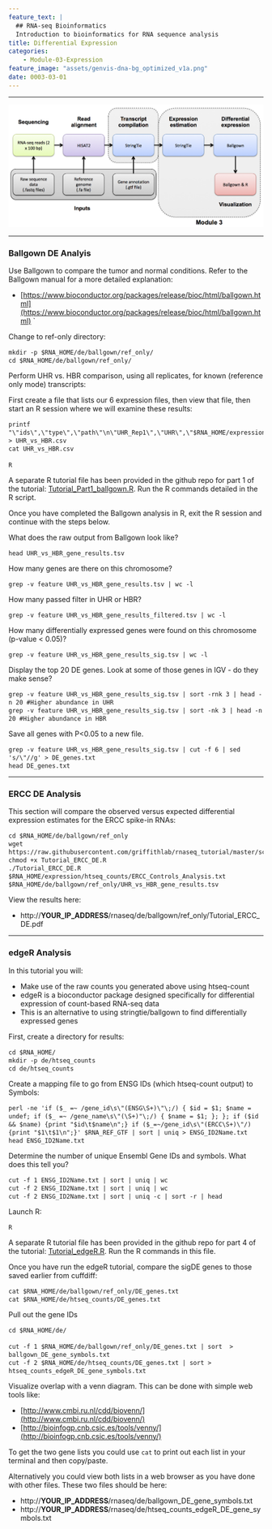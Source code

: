 ```yaml
---
feature_text: |
  ## RNA-seq Bioinformatics
  Introduction to bioinformatics for RNA sequence analysis
title: Differential Expression
categories:
    - Module-03-Expression
feature_image: "assets/genvis-dna-bg_optimized_v1a.png"
date: 0003-03-01
---
```


***

![RNA-seq_Flowchart4](/assets/module_3/RNA-seq_Flowchart4.png)

***

### Ballgown DE Analyis
Use Ballgown to compare the tumor and normal conditions. Refer to the Ballgown manual for a more detailed explanation:

* [https://www.bioconductor.org/packages/release/bioc/html/ballgown.html](https://www.bioconductor.org/packages/release/bioc/html/ballgown.html) `

Change to ref-only directory:

    mkdir -p $RNA_HOME/de/ballgown/ref_only/
    cd $RNA_HOME/de/ballgown/ref_only/

Perform UHR vs. HBR comparison, using all replicates, for known (reference only mode) transcripts:

First create a file that lists our 6 expression files, then view that file, then start an R session where we will examine these results:

    printf "\"ids\",\"type\",\"path\"\n\"UHR_Rep1\",\"UHR\",\"$RNA_HOME/expression/stringtie/ref_only/UHR_Rep1\"\n\"UHR_Rep2\",\"UHR\",\"$RNA_HOME/expression/stringtie/ref_only/UHR_Rep2\"\n\"UHR_Rep3\",\"UHR\",\"$RNA_HOME/expression/stringtie/ref_only/UHR_Rep3\"\n\"HBR_Rep1\",\"HBR\",\"$RNA_HOME/expression/stringtie/ref_only/HBR_Rep1\"\n\"HBR_Rep2\",\"HBR\",\"$RNA_HOME/expression/stringtie/ref_only/HBR_Rep2\"\n\"HBR_Rep3\",\"HBR\",\"$RNA_HOME/expression/stringtie/ref_only/HBR_Rep3\"\n" > UHR_vs_HBR.csv
    cat UHR_vs_HBR.csv

    R

A separate R tutorial file has been provided in the github repo for part 1 of the tutorial: [Tutorial_Part1_ballgown.R](https://github.com/griffithlab/rnaseq_tutorial/blob/master/scripts/Tutorial_Part1_ballgown.R). Run the R commands detailed in the R script.

Once you have completed the Ballgown analysis in R, exit the R session and continue with the steps below.

What does the raw output from Ballgown look like?

    head UHR_vs_HBR_gene_results.tsv

How many genes are there on this chromosome?

    grep -v feature UHR_vs_HBR_gene_results.tsv | wc -l

How many passed filter in UHR or HBR?

    grep -v feature UHR_vs_HBR_gene_results_filtered.tsv | wc -l

How many differentially expressed genes were found on this chromosome (p-value < 0.05)?

    grep -v feature UHR_vs_HBR_gene_results_sig.tsv | wc -l

Display the top 20 DE genes. Look at some of those genes in IGV - do they make sense?

    grep -v feature UHR_vs_HBR_gene_results_sig.tsv | sort -rnk 3 | head -n 20 #Higher abundance in UHR
    grep -v feature UHR_vs_HBR_gene_results_sig.tsv | sort -nk 3 | head -n 20 #Higher abundance in HBR

Save all genes with P<0.05 to a new file.

    grep -v feature UHR_vs_HBR_gene_results_sig.tsv | cut -f 6 | sed 's/\"//g' > DE_genes.txt
    head DE_genes.txt

***

### ERCC DE Analysis
This section will compare the observed versus expected differential expression estimates for the ERCC spike-in RNAs:

    cd $RNA_HOME/de/ballgown/ref_only
    wget https://raw.githubusercontent.com/griffithlab/rnaseq_tutorial/master/scripts/Tutorial_ERCC_DE.R
    chmod +x Tutorial_ERCC_DE.R
    ./Tutorial_ERCC_DE.R $RNA_HOME/expression/htseq_counts/ERCC_Controls_Analysis.txt $RNA_HOME/de/ballgown/ref_only/UHR_vs_HBR_gene_results.tsv

View the results here:

* http://**YOUR_IP_ADDRESS**/rnaseq/de/ballgown/ref_only/Tutorial_ERCC_DE.pdf

***

### edgeR Analysis
In this tutorial you will:

* Make use of the raw counts you generated above using htseq-count
* edgeR is a bioconductor package designed specifically for differential expression of count-based RNA-seq data
* This is an alternative to using stringtie/ballgown to find differentially expressed genes

First, create a directory for results:

    cd $RNA_HOME/
    mkdir -p de/htseq_counts
    cd de/htseq_counts

Create a mapping file to go from ENSG IDs (which htseq-count output) to Symbols:

    perl -ne 'if ($_ =~ /gene_id\s\"(ENSG\S+)\"\;/) { $id = $1; $name = undef; if ($_ =~ /gene_name\s\"(\S+)"\;/) { $name = $1; }; }; if ($id && $name) {print "$id\t$name\n";} if ($_=~/gene_id\s\"(ERCC\S+)\"/){print "$1\t$1\n";}' $RNA_REF_GTF | sort | uniq > ENSG_ID2Name.txt
    head ENSG_ID2Name.txt

Determine the number of unique Ensembl Gene IDs and symbols. What does this tell you?

    cut -f 1 ENSG_ID2Name.txt | sort | uniq | wc
    cut -f 2 ENSG_ID2Name.txt | sort | uniq | wc
    cut -f 2 ENSG_ID2Name.txt | sort | uniq -c | sort -r | head

Launch R:

    R

A separate R tutorial file has been provided in the github repo for part 4 of the tutorial: [Tutorial_edgeR.R](https://github.com/griffithlab/rnaseq_tutorial/blob/master/scripts/Tutorial_edgeR.R). Run the R commands in this file.

Once you have run the edgeR tutorial, compare the sigDE genes to those saved earlier from cuffdiff:

    cat $RNA_HOME/de/ballgown/ref_only/DE_genes.txt
    cat $RNA_HOME/de/htseq_counts/DE_genes.txt

Pull out the gene IDs

    cd $RNA_HOME/de/

    cut -f 1 $RNA_HOME/de/ballgown/ref_only/DE_genes.txt | sort  > ballgown_DE_gene_symbols.txt
    cut -f 2 $RNA_HOME/de/htseq_counts/DE_genes.txt | sort > htseq_counts_edgeR_DE_gene_symbols.txt

Visualize overlap with a venn diagram. This can be done with simple web tools like:

* [http://www.cmbi.ru.nl/cdd/biovenn/](http://www.cmbi.ru.nl/cdd/biovenn/)
* [http://bioinfogp.cnb.csic.es/tools/venny/](http://bioinfogp.cnb.csic.es/tools/venny/)

To get the two gene lists you could use `cat` to print out each list in your terminal and then copy/paste.

Alternatively you could view both lists in a web browser as you have done with other files. These two files should be here:

* http://**YOUR_IP_ADDRESS**/rnaseq/de/ballgown_DE_gene_symbols.txt
* http://**YOUR_IP_ADDRESS**/rnaseq/de/htseq_counts_edgeR_DE_gene_symbols.txt
